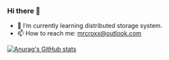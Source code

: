 ### Hi there 👋

- 🌱 I’m currently learning distributed storage system.
- 📫 How to reach me: [mrcroxx@outlook.com](mailto:mrcroxx@outlook.com)

[![Anurag's GitHub stats](https://github-readme-stats.vercel.app/api?username=mrcroxx&show_icons=true&count_private=true)](https://github.com/anuraghazra/github-readme-stats)

<!--
**MrCroxx/MrCroxx** is a ✨ _special_ ✨ repository because its `README.md` (this file) appears on your GitHub profile.

Here are some ideas to get you started:

- 🔭 I’m currently working on ...
- 🌱 I’m currently learning ...
- 👯 I’m looking to collaborate on ...
- 🤔 I’m looking for help with ...
- 💬 Ask me about ...
- 📫 How to reach me: ...
- 😄 Pronouns: ...
- ⚡ Fun fact: ...
-->

